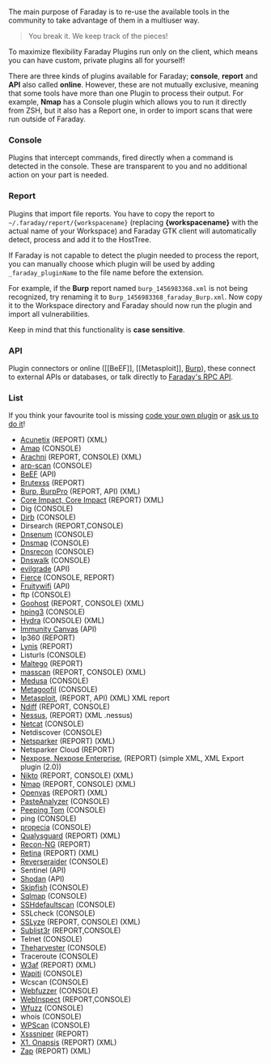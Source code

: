The main purpose of Faraday is to re-use the available tools in the community to take advantage of them in a multiuser way.

> You break it. We keep track of the pieces!

To maximize flexibility Faraday Plugins run only on the client, which means you can have custom, private plugins all for yourself!

<a name="types"></a>
There are three kinds of plugins available for Faraday; **console**, **report** and **API** also called **online**. However, these are not mutually exclusive, meaning that some tools have more than one Plugin to process their output. For example, **Nmap** has a Console plugin which allows you to run it directly from ZSH, but it also has a Report one, in order to import scans that were run outside of Faraday.

### Console

Plugins that intercept commands, fired directly when a command is detected in the console. These are transparent to you and no additional action on your part is needed.

### Report

Plugins that import file reports. You have to copy the report to ```~/.faraday/report/{workspacename}``` (replacing **{workspacename}** with the actual name of your Workspace) and Faraday GTK client will automatically detect, process and add it to the HostTree.

If Faraday is not capable to detect the plugin needed to process the report, you can manually choose which plugin will be used by adding ```_faraday_pluginName``` to the file name before the extension.

For example, if the **Burp** report named ```burp_1456983368.xml``` is not being recognized, try renaming it to ```Burp_1456983368_faraday_Burp.xml```. Now copy it to the Workspace directory and Faraday should now run the plugin and import all vulnerabilities.

Keep in mind that this functionality is **case sensitive**.


### API

Plugin connectors or online ([[BeEF]], [[Metasploit]], [Burp](https://github.com/infobyte/faraday/wiki/Burp-proxy-extender)), these connect to external APIs or databases, or talk directly to [Faraday's RPC API](https://github.com/infobyte/faraday/wiki/APIs).

### List

If you think your favourite tool is missing [code your own plugin](https://github.com/infobyte/faraday/wiki/Basic-plugin-development) or [ask us to do it](https://github.com/infobyte/faraday/issues/new)!


* [Acunetix](https://twitter.com/acunetix) (REPORT) (XML)
* [Amap](https://www.thc.org/thc-amap/) (CONSOLE)
* [Arachni](https://twitter.com/ArachniScanner) (REPORT, CONSOLE) (XML)
* [arp-scan](http://linux.die.net/man/1/arp-scan) (CONSOLE)
* [BeEF](https://twitter.com/beefproject) (API)
* [Brutexss](https://github.com/rajeshmajumdar/BruteXSS) (REPORT)
* [Burp, BurpPro](https://twitter.com/Burp_Suite) (REPORT, API) (XML)
* [Core Impact, Core Impact](https://twitter.com/CoreSecurity) (REPORT) (XML)
* Dig (CONSOLE)
* [Dirb](http://tools.kali.org/web-applications/dirb) (CONSOLE)
* Dirsearch (REPORT,CONSOLE)
* [Dnsenum](https://github.com/fwaeytens/dnsenum) (CONSOLE)
* [Dnsmap](https://github.com/makefu/dnsmap) (CONSOLE)
* [Dnsrecon](https://github.com/darkoperator/dnsrecon) (CONSOLE)
* [Dnswalk](https://github.com/leebaird/discover) (CONSOLE)
* [evilgrade](http://twitter.com/infobytesec) (API)
* [Fierce](http://tools.kali.org/information-gathering/fierce) (CONSOLE, REPORT)
* [Fruitywifi](http://www.fruitywifi.com/index_eng.html) (API)
* ftp (CONSOLE)
* [Goohost](http://www.aldeid.com/wiki/Goohost) (REPORT, CONSOLE) (XML)
* [hping3](http://tools.kali.org/information-gathering/hping3) (CONSOLE)
* [Hydra](https://www.thc.org/thc-hydra) (CONSOLE) (XML)
* [Immunity Canvas](http://www.immunityinc.com/products/canvas/) (API)
* Ip360 (REPORT)
* [Lynis](https://cisofy.com/lynis/) (REPORT)
* Listurls (CONSOLE)
* [Maltego](https://www.paterva.com/web6/products/maltego.php) (REPORT)
* [masscan](https://twitter.com/ErrataRob) (REPORT, CONSOLE) (XML)
* [Medusa](http://h.foofus.net/?page_id=51 ) (CONSOLE)
* [Metagoofil](https://code.google.com/p/metagoofil/downloads/list) (CONSOLE)
* [Metasploit](https://twitter.com/metasploit), (REPORT, API) (XML) XML report
* [Ndiff](https://nmap.org/ndiff/) (REPORT, CONSOLE)
* [Nessus](https://twitter.com/tenablesecurity), (REPORT) (XML .nessus)
* [Netcat](http://netcat.sourceforge.net/) (CONSOLE)
* Netdiscover (CONSOLE)
* [Netsparker](https://twitter.com/Netsparker) (REPORT) (XML)
* Netsparker Cloud (REPORT)
* [Nexpose, Nexpose Enterprise](https://twitter.com/rapid7), (REPORT) (simple XML, XML Export plugin (2.0))
* [Nikto](https://cirt.net/Nikto2) (REPORT, CONSOLE) (XML)
* [Nmap](https://twitter.com/nmap) (REPORT, CONSOLE) (XML)
* [Openvas](https://twitter.com/openvas) (REPORT) (XML)
* [PasteAnalyzer](https://github.com/Ezequieltbh/pasteAnalyzer) (CONSOLE)
* [Peeping Tom](https://bitbucket.org/LaNMaSteR53/peepingtom/) (CONSOLE)
* ping (CONSOLE)
* [propecia](http://packetstormsecurity.com/files/14232/propecia.c.html) (CONSOLE)
* [Qualysguard](https://www.qualys.com/) (REPORT) (XML)
* [Recon-NG](https://hackertarget.com/recon-ng-tutorial/) (REPORT)
* [Retina](http://www.beyondtrust.com/Products/RetinaNetworkSecurityScanner/) (REPORT) (XML)
* [Reverseraider](http://sourceforge.net/projects/complemento/files/) (CONSOLE)
* Sentinel (API)
* [Shodan](https://twitter.com/shodanhq) (API)
* [Skipfish](https://code.google.com/p/skipfish/) (CONSOLE)
* [Sqlmap](https://twitter.com/sqlmap) (CONSOLE)
* [SSHdefaultscan](https://github.com/atarantini/sshdefaultscan) (CONSOLE)
* SSLcheck (CONSOLE)
* [SSLyze](https://github.com/nabla-c0d3/sslyze) (REPORT, CONSOLE) (XML)
* [Sublist3r](https://github.com/aboul3la/Sublist3r) (REPORT,CONSOLE)
* Telnet (CONSOLE)
* [Theharvester](https://github.com/laramies/theHarvester) (CONSOLE)
* Traceroute (CONSOLE)
* [W3af](https://twitter.com/w3af) (REPORT) (XML)
* [Wapiti](http://wapiti.sourceforge.net/) (CONSOLE)
* Wcscan (CONSOLE)
* [Webfuzzer](http://gunzip.altervista.org/g.php?f=projects#webfuzzer) (CONSOLE)
* [WebInspect](https://resources.infosecinstitute.com/webinspect/#gref) (REPORT,CONSOLE)
* [Wfuzz](https://wfuzz.readthedocs.io/en/latest/index.html) (CONSOLE)
* whois (CONSOLE)
* [WPScan](https://wpscan.org/) (CONSOLE)
* [Xsssniper](https://github.com/gbrindisi/xsssniper) (REPORT)
* [X1, Onapsis](https://twitter.com/onapsis) (REPORT) (XML)
* [Zap](https://twitter.com/zaproxy) (REPORT) (XML)